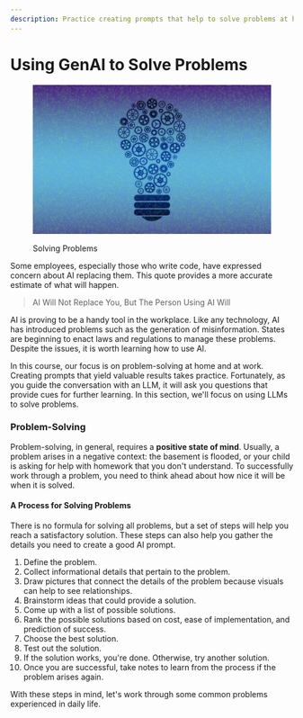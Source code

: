 ```yaml
---
description: Practice creating prompts that help to solve problems at home.
---
```


# Using GenAI to Solve Problems

<figure><img src=".gitbook/assets/thinking-7322560_1280.jpg" alt="" width="563"><figcaption><p>Solving Problems</p></figcaption></figure>

Some employees, especially those who write code, have expressed concern about AI replacing them. This quote provides a more accurate estimate of what will happen.

&#x20;

> AI Will Not Replace You, But The Person Using AI Will

AI is proving to be a handy tool in the workplace.  Like any technology, AI has introduced problems such as the generation of misinformation. States are beginning to enact laws and regulations to manage these problems. Despite the issues, it is worth learning how to use AI. &#x20;

In this course, our focus is on problem-solving at home and at work. Creating prompts that yield valuable results takes practice.  Fortunately, as you guide the conversation with an LLM, it will ask you questions that provide cues for further learning.   In this section, we'll focus on using  LLMs to solve problems. &#x20;

### Problem-Solving

Problem-solving, in general, requires a **positive state of mind**.  Usually, a problem arises in a negative context: the basement is flooded, or your child is asking for help with homework that you don't understand.  To successfully work through a problem, you need to think ahead about how nice it will be when it is solved.

#### A Process for Solving Problems

There is no formula for solving all problems, but a set of steps will help you reach a satisfactory solution. These steps can also help you gather the details you need to create a good AI prompt.

1. Define the problem.
2. Collect informational details that pertain to the problem.
3. Draw pictures that connect the details of the problem because visuals can help to see relationships.
4. Brainstorm ideas that could provide a solution.
5. Come up with a list of possible solutions.
6. Rank the possible solutions based on cost, ease of implementation, and prediction of success.
7. Choose the best solution.
8. Test out the solution.
9. If the solution works, you're done. Otherwise, try another solution.
10. Once you are successful, take notes to learn from the process if the problem arises again.

With these steps in mind, let's work through some common problems experienced in daily life.

